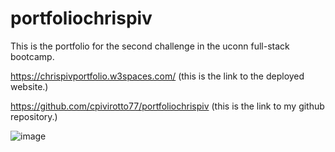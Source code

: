 # portfoliochrispiv

This is the portfolio for the second challenge in the uconn full-stack bootcamp.

https://chrispivportfolio.w3spaces.com/ (this is the link to the deployed website.)

https://github.com/cpivirotto77/portfoliochrispiv (this is the link to my github repository.)


![image](https://user-images.githubusercontent.com/107270901/179549024-e7fbff0c-7a67-43f6-b709-651c3c371501.png)
